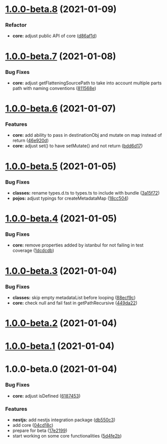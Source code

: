 # [1.0.0-beta.8](https://github.com/nartc/mapper/compare/1.0.0-beta.7...1.0.0-beta.8) (2021-01-09)

### Refactor

- **core:** adjust public API of core ([d86af1d](https://github.com/nartc/mapper/commit/d86af1d26d7005c0dcba442f0592b42f8fca7e06))

# [1.0.0-beta.7](https://github.com/nartc/mapper/compare/1.0.0-beta.6...1.0.0-beta.7) (2021-01-08)

### Bug Fixes

- **core:** adjust getFlatteningSourcePath to take into account multiple parts path with naming conventions ([811568e](https://github.com/nartc/mapper/commit/811568ee9aa7da6ae7168a3db535054e7cf317cb))

# [1.0.0-beta.6](https://github.com/nartc/mapper/compare/1.0.0-beta.5...1.0.0-beta.6) (2021-01-07)

### Features

- **core:** add ability to pass in destinationObj and mutate on map instead of return ([46e920d](https://github.com/nartc/mapper/commit/46e920db51f7c8042926064696dc894a502a509f))
- **core:** adjust set() to have setMutate() and not return ([bdd6d17](https://github.com/nartc/mapper/commit/bdd6d1767ce74e20853b5f2bd4edaf8d7b996929))

# [1.0.0-beta.5](https://github.com/nartc/mapper/compare/1.0.0-beta.4...1.0.0-beta.5) (2021-01-05)

### Bug Fixes

- **classes:** rename types.d.ts to types.ts to include with bundle ([3a15f72](https://github.com/nartc/mapper/commit/3a15f7241543c93af7301422428c790eecf5e60e))
- **pojos:** adjust typings for createMetadataMap ([18cc504](https://github.com/nartc/mapper/commit/18cc5042b529989c00ece99d79c8789e02a43f24))

# [1.0.0-beta.4](https://github.com/nartc/mapper/compare/1.0.0-beta.3...1.0.0-beta.4) (2021-01-05)

### Bug Fixes

- **core:** remove properties added by istanbul for not failing in test coverage ([1dcdcdb](https://github.com/nartc/mapper/commit/1dcdcdb5a3ba1ebe57ac4314b15ef0c945733aa7))

# [1.0.0-beta.3](https://github.com/nartc/mapper/compare/1.0.0-beta.2...1.0.0-beta.3) (2021-01-04)

### Bug Fixes

- **classes:** skip empty metadataList before looping ([88ecf9c](https://github.com/nartc/mapper/commit/88ecf9c04b235a6c39fe4c72c5bacabb332c8ea7))
- **core:** check null and fail fast in getPathRecursive ([449da22](https://github.com/nartc/mapper/commit/449da225695ce75f3e11cc4d7544165c8aa74cb3))

# [1.0.0-beta.2](https://github.com/nartc/mapper/compare/1.0.0-beta.1...1.0.0-beta.2) (2021-01-04)

# [1.0.0-beta.1](https://github.com/nartc/mapper/compare/1.0.0-beta.0...1.0.0-beta.1) (2021-01-04)

# 1.0.0-beta.0 (2021-01-04)

### Bug Fixes

- **core:** adjust isDefined ([6187453](https://github.com/nartc/mapper/commit/618745362e1252ac4a105d28ec79abcc279bc8f8))

### Features

- **nestjs:** add nestjs integration package ([db550c3](https://github.com/nartc/mapper/commit/db550c383264979572d15d4d2d61feb0c3a3ae60))
- add core ([04cd18c](https://github.com/nartc/mapper/commit/04cd18cc3190311bc94e3ef5b07222a9bdaf3b02))
- prepare for beta ([17e2199](https://github.com/nartc/mapper/commit/17e2199d7c07686a9895a7b3ed4cee392764d81e))
- start working on some core functionalities ([5d4fe2b](https://github.com/nartc/mapper/commit/5d4fe2bb906120a3c798b0a6aeb78c422db82cd1))
